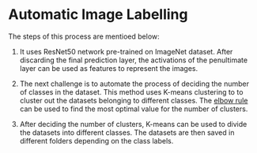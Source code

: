# Automatic Image Labelling

The steps of this process are mentioed below:

1. It uses ResNet50 network pre-trained on ImageNet dataset. 
After discarding the final prediction layer, the activations of the penultimate layer can be used as features to represent the images.

2. The next challenge is to automate the process of deciding the number of classes in the dataset. 
This method uses K-means clustering to to cluster out the datasets belonging to different classes. 
The [elbow rule](https://www.datasciencecentral.com/profiles/blogs/how-to-automatically-determine-the-number-of-clusters-in-your-dat) can be used to find the most optimal value for the number of clusters. 

3. After deciding the number of clusters, K-means can be used to divide the datasets into different
classes. The datasets are then saved in different folders depending on the class labels.
